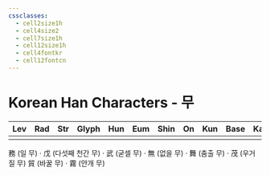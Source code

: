 ```yaml
---
cssclasses:
  - cell2size1h
  - cell4size2
  - cell7size1h
  - cell12size1h
  - cell4fontkr
  - cell12fontcn
---
```


# Korean Han Characters - 무

| Lev | Rad | Str | Glyph | Hun | Eum | Shin | On  | Kun | Base | Kana | Simp | Man | Can | Viet |
| :-: | :-: | :-: | :---: | :-: | :-: | :--: | :-: | :-: | :--: | :--: | :--: | :-: | :-: | :--: |
|     |     |     |       |     |     |      |     |     |      |      |      |     |     |      |
務 (일 무) · 戊 (다섯째 천간 무) · 武 (굳셀 무) · 無 (없을 무) · 舞 (춤출 무) · 茂 (우거질 무)
貿 (바꿀 무) · 霧 (안개 무)